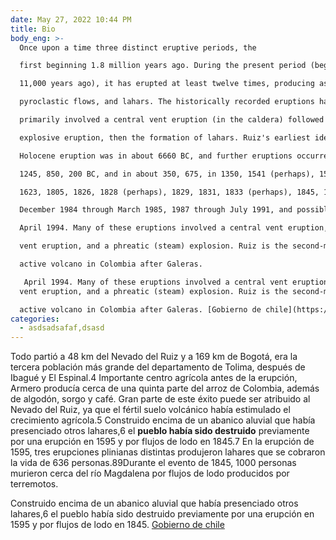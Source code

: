 ```yaml
---
date: May 27, 2022 10:44 PM
title: Bio
body_eng: >-
  Once upon a time three distinct eruptive periods, the

  first beginning 1.8 million years ago. During the present period (beginning

  11,000 years ago), it has erupted at least twelve times, producing ashfalls,

  pyroclastic flows, and lahars. The historically recorded eruptions have

  primarily involved a central vent eruption (in the caldera) followed by an

  explosive eruption, then the formation of lahars. Ruiz's earliest identified

  Holocene eruption was in about 6660 BC, and further eruptions occurred around

  1245, 850, 200 BC, and in about 350, 675, in 1350, 1541 (perhaps), 1570, 1595,

  1623, 1805, 1826, 1828 (perhaps), 1829, 1831, 1833 (perhaps), 1845, 1916,

  December 1984 through March 1985, 1987 through July 1991, and possibly in

  April 1994. Many of these eruptions involved a central vent eruption, a flank

  vent eruption, and a phreatic (steam) explosion. Ruiz is the second-most

  active volcano in Colombia after Galeras.

   April 1994. Many of these eruptions involved a central vent eruption, a flank
  vent eruption, and a phreatic (steam) explosion. Ruiz is the second-most

  active volcano in Colombia after Galeras. [Gobierno de chile](https://duckduckgo.com)
categories:
  - asdsadsafaf,dsasd
---
```

Todo partió a 48 km del Nevado del Ruiz y a 169 km de Bogotá, era la tercera población más grande del departamento de Tolima, después de Ibagué y El Espinal.4​ Importante centro agrícola antes de la erupción, Armero producía cerca de una quinta parte del arroz de Colombia, además de algodón, sorgo y café. Gran parte de este éxito puede ser atribuido al Nevado del Ruiz, ya que el fértil suelo volcánico había estimulado el crecimiento agrícola.5​ Construido encima de un abanico aluvial que había presenciado otros lahares,6​ el **pueblo había sido destruido** previamente por una erupción en 1595 y por flujos de lodo en 1845.7​ En la erupción de 1595, tres erupciones plinianas distintas produjeron lahares que se cobraron la vida de 636 personas.8​9​ Durante el evento de 1845, 1000 personas murieron cerca del río Magdalena por flujos de lodo producidos por terremotos.

Construido encima de un abanico aluvial que había presenciado otros lahares,6​ el pueblo había sido destruido previamente por una erupción en 1595 y por flujos de lodo en 1845. [Gobierno de chile](https://duckduckgo.com)
